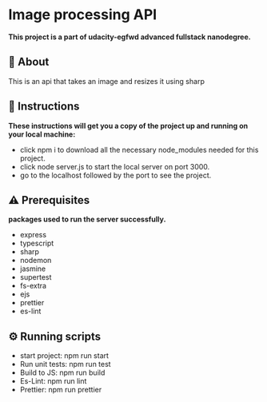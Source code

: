 # Image processing API

**This project is a part of udacity-egfwd advanced fullstack nanodegree.**

## 🧐 About

This is an api that takes an image and resizes it using sharp

## :memo: Instructions

**These instructions will get you a copy of the project up and running on your local machine:**

- click npm i to download all the necessary node_modules needed for this project.
- click node server.js to start the local server on port 3000.
- go to the localhost followed by the port to see the project.

## :warning: Prerequisites

**packages used to run the server successfully.**

- express
- typescript
- sharp
- nodemon
- jasmine
- supertest
- fs-extra
- ejs
- prettier
- es-lint 

## :gear: Running scripts

- start project: npm run start
- Run unit tests: npm run test
- Build to JS: npm run build
- Es-Lint: npm run lint
- Prettier: npm run prettier
